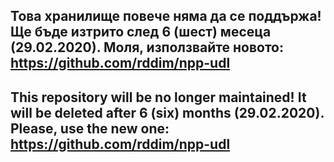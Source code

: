 ## Това хранилище повече няма да се поддържа! Ще бъде изтрито след 6 (шест) месеца (29.02.2020). Моля, използвайте новото: https://github.com/rddim/npp-udl

##

## This repository will be no longer maintained! It will be deleted after 6 (six) months (29.02.2020). Please, use the new one: https://github.com/rddim/npp-udl
